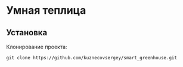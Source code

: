 # Умная теплица

## Установка
Клонирование проекта:
```
git clone https://github.com/kuznecovsergey/smart_greenhouse.git
```



